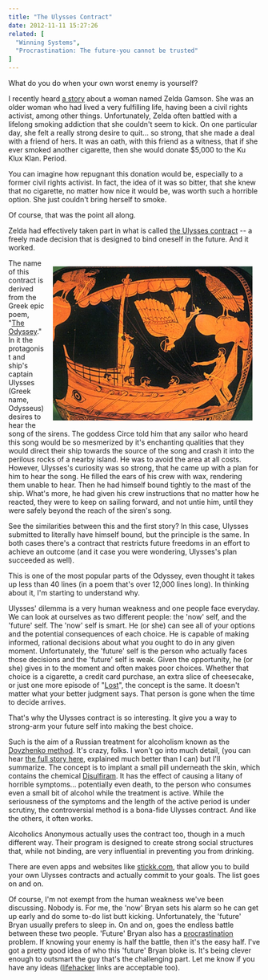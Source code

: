 ```yaml
---
title: "The Ulysses Contract"
date: 2012-11-11 15:27:26
related: [
  "Winning Systems",
  "Procrastination: The future-you cannot be trusted"
]
---
```


What do you do when your own worst enemy is yourself?

I recently heard <a href="http://www.radiolab.org/2011/mar/08/" target="_blank" title="Radiolab: Help!">a story</a> about a woman named Zelda Gamson. She was an older woman who had lived a very fulfilling life, having been a civil rights activist, among other things. Unfortunately, Zelda often battled with a lifelong smoking addiction that she couldn't seem to kick. On one particular day, she felt a really strong desire to quit... so strong, that she made a deal with a friend of hers. It was an oath, with this friend as a witness, that if she ever smoked another cigarette, then she would donate $5,000 to the Ku Klux Klan. Period.

You can imagine how repugnant this donation would be, especially to a former civil rights activist. In fact, the idea of it was so bitter, that she knew that no cigarette, no matter how nice it would be, was worth such a horrible option. She just couldn't bring herself to smoke.

Of course, that was the point all along.

Zelda had effectively taken part in what is called <a href="http://en.wikipedia.org/wiki/Ulysses_pact" target="_blank" title="(the Wikipedia article)">the Ulysses contract</a> -- a freely made decision that is designed to bind oneself in the future. And it worked.

<img alt="" src="/assets/images/Odysseus-Sirens.jpg" style="width: 400px; height: 308px; float: right; margin: 15px;" />The name of this contract is derived from the Greek epic poem, "<a href="https://play.google.com/books/reader?id=_f09AAAAYAAJ&printsec=frontcover&output=reader&pg=GBS.PP1" target="_blank" title="Read it for free, online">The Odyssey</a>." In it the protagonist and ship's captain Ulysses (Greek name, Odysseus) desires to hear the song of the sirens. The goddess Circe told him that any sailor who heard this song would be so mesmerized by it's enchanting qualities that they would direct their ship towards the source of the song and crash it into the perilous rocks of a nearby island. He was to avoid the area at all costs. However, Ulysses's curiosity was so strong, that he came up with a plan for him to hear the song. He filled the ears of his crew with wax, rendering them unable to hear. Then he had himself bound tightly to the mast of the ship. What's more, he had given his crew instructions that no matter how he reacted, they were to keep on sailing forward, and not untie him, until they were safely beyond the reach of the siren's song. 

See the similarities between this and the first story? In this case, Ulysses submitted to literally have himself bound, but the principle is the same. In both cases there's a contract that restricts future freedoms in an effort to achieve an outcome (and it case you were wondering, Ulysses's plan succeeded as well).

This is one of the most popular parts of the Odyssey, even thought it takes up less than 40 lines (in a poem that's over 12,000 lines long). In thinking about it, I'm starting to understand why.

Ulysses' dilemma is a very human weakness and one people face everyday. We can look at ourselves as two different people: the 'now' self, and the 'future' self. The 'now' self is smart. He (or she) can see all of your options and the potential consequences of each choice. He is capable of making informed, rational decisions about what you ought to do in any given moment. Unfortunately, the 'future' self is the person who actually faces those decisions and the 'future' self is weak. Given the opportunity, he (or she) gives in to the moment and often makes poor choices. Whether that choice is a cigarette, a credit card purchase, an extra slice of cheesecake, or just one more episode of "<a href="http://en.wikipedia.org/wiki/Lost_%28TV_series%29" target="_blank" title="With shows like these, it's best just to never start...">Lost</a>", the concept is the same. It doesn't matter what your better judgment says. That person is gone when the time to decide arrives.

That's why the Ulysses contract is so interesting. It give you a way to strong-arm your future self into making the best choice.

Such is the aim of a Russian treatment for alcoholism known as the <a href="http://en.wikipedia.org/wiki/Coding_%28therapy%29" target="_blank" title="aka &quot;coding&quot;">Dovzhenko method</a>. It's crazy, folks. I won't go into much detail, (you can hear <a href="http://www.marketplace.org/topics/world/russia-rx/killer-cure-alcoholism-russia" target="_blank" title="You can read it, but the audio is better.">the full story here</a>, explained much better than I can) but I'll summarize. The concept is to implant a small pill underneath the skin, which contains the chemical [Disulfiram][1]. It has the effect of causing a litany of horrible symptoms... potentially even death, to the person who consumes even a small bit of alcohol while the treatment is active. While the seriousness of the symptoms and the length of the active period is under scrutiny, the controversial method is a bona-fide Ulysses contract. And like the others, it often works.

 [1]: http://en.wikipedia.org/wiki/Disulfiram

Alcoholics Anonymous actually uses the contract too, though in a much different way. Their program is designed to create strong social structures that, while not binding, are very influential in preventing you from drinking.

There are even apps and websites like <a href="http://stickk.com" target="_blank" title="You gotta check this one out... it looks really promising.">stickk.com</a>, that allow you to build your own Ulysses contracts and actually commit to your goals. The list goes on and on.

Of course, I'm not exempt from the human weakness we've been discussing. Nobody is. For me, the 'now' Bryan sets his alarm so he can get up early and do some to-do list butt kicking. Unfortunately, the 'future' Bryan usually prefers to sleep in. On and on, goes the endless battle between these two people. 'Future' Bryan also has a <a href="http://www.youtube.com/watch?feature=player_embedded&v=DJ2T4-rUUcs" target="_blank" title="Cool video, demonstrating how procrastination is also a self vs future-self issue.">procrastination</a> problem. If knowing your enemy is half the battle, then it's the easy half. I've got a pretty good idea of who this 'future' Bryan bloke is. It's being clever enough to outsmart the guy that's the challenging part. Let me know if you have any ideas (<a href="http://lifehacker.com/" target="_blank" title="I've never seen a lifehacker article I didn't like.">lifehacker</a> links are acceptable too).
